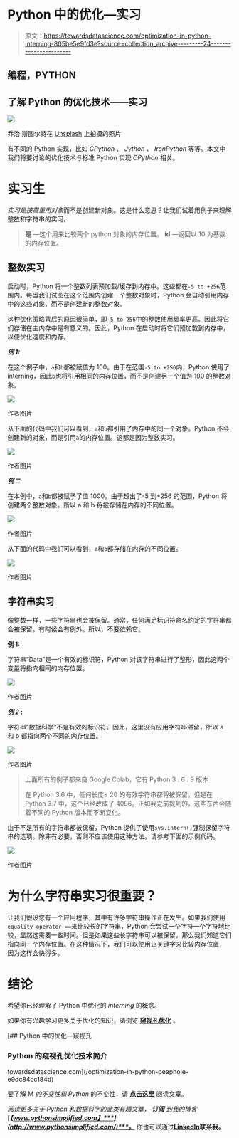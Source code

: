 # Python 中的优化—实习

> 原文：<https://towardsdatascience.com/optimization-in-python-interning-805be5e9fd3e?source=collection_archive---------24----------------------->

## 编程，PYTHON

## 了解 Python 的优化技术——实习

![](img/ce956666be14253ea2e070765aabee87.png)

乔治·斯图尔特在 [Unsplash](https://unsplash.com/photos/D8gtlT7j1v4) 上拍摄的照片

有不同的 Python 实现，比如 *CPython* 、 *Jython* 、 *IronPython* 等等。本文中我们将要讨论的优化技术与标准 Python 实现 *CPython* 相关。

# 实习生

*实习是按需重用对象*而不是创建新对象。这是什么意思？让我们试着用例子来理解整数和字符串的实习。

> **是** —这个用来比较两个 python 对象的内存位置。
> **id** —返回以 10 为基数的内存位置。

## 整数实习

启动时，Python 将一个整数列表预加载/缓存到内存中。这些都在`-5 to +256`范围内。每当我们试图在这个范围内创建一个整数对象时，Python 会自动引用内存中的这些对象，而不是创建新的整数对象。

这种优化策略背后的原因很简单，即`-5 to 256`中的整数使用频率更高。因此将它们存储在主内存中是有意义的。因此，Python 在启动时将它们预加载到内存中，以便优化速度和内存。

***例 1:***

在这个例子中，`a`和`b`都被赋值为 100。由于在范围`-5 to +256`内，Python 使用了 interning，因此`b`也将引用相同的内存位置，而不是创建另一个值为 100 的整数对象。

![](img/a91c73b81b8d26c94955efd40fd1ff13.png)

作者图片

从下面的代码中我们可以看到，`a`和`b`都引用了内存中的同一个对象。Python 不会创建新的对象，而是引用`a`的内存位置。这都是因为整数实习。

![](img/7570d88a0c697bfe4675d7402e48bd0a.png)

作者图片

***例二:***

在本例中，`a`和`b`都被赋予了值 1000。由于超出了-5 到+256 的范围，Python 将创建两个整数对象。所以 a 和 b 将被存储在内存的不同位置。

![](img/832b12f98ce356b7dfe83bc6f7e77807.png)

作者图片

从下面的代码中我们可以看到，`a`和`b`都存储在内存的不同位置。

![](img/428117b2a50d91cdea8069cd8100ab72.png)

作者图片

## 字符串实习

像整数一样，一些字符串也会被保留。通常，任何满足标识符命名约定的字符串都会被保留。有时候会有例外。所以，不要依赖它。

**例 1:**

字符串“Data”是一个有效的标识符，Python 对该字符串进行了整形，因此这两个变量将指向相同的内存位置。

![](img/6f26d7f34341a85829b7e9af7239fae8.png)

作者图片

***例 2* :**

字符串“数据科学”不是有效的标识符。因此，这里没有应用字符串滞留，所以 a 和 b 都指向两个不同的内存位置。

![](img/ef36b45a0a3253e2c299a6d8ff2d2ece.png)

作者图片

> 上面所有的例子都来自 Google Colab，它有 Python 3 . 6 . 9 版本
> 
> 在 Python 3.6 中，任何长度≤ 20 的有效字符串都将被保留。但是在 Python 3.7 中，这个已经改成了 4096。正如我之前提到的，这些东西会随着不同的 Python 版本而不断变化。

由于不是所有的字符串都被保留，Python 提供了使用`sys.intern()`强制保留字符串的选项。除非有必要，否则不应该使用这种方法。请参考下面的示例代码。

![](img/f7c8b5be6363d900a91efa33740d5228.png)

作者图片

# 为什么字符串实习很重要？

让我们假设您有一个应用程序，其中有许多字符串操作正在发生。如果我们使用`equality operator ==`来比较长的字符串，Python 会尝试一个字符一个字符地比较，显然这需要一些时间。但是如果这些长字符串可以被保留，那么我们知道它们指向同一个内存位置。在这种情况下，我们可以使用`is`关键字来比较内存位置，因为这样会快得多。

# 结论

希望你已经理解了 Python 中优化的 *interning* 的概念。

如果你有兴趣学习更多关于优化的知识，请浏览 [**窥视孔优化**](/optimization-in-python-peephole-e9dc84cc184d) 。

[](/optimization-in-python-peephole-e9dc84cc184d) [## Python 中的优化—窥视孔

### Python 的窥视孔优化技术简介

towardsdatascience.com](/optimization-in-python-peephole-e9dc84cc184d) 

要了解 M *的不变性和 Python* 的不变性，请 [**点击这里**](/mutability-immutability-in-python-b698bc592cbc) 阅读文章。

*阅读更多关于 Python 和数据科学的此类有趣文章，* [***订阅***](https://pythonsimplified.com/home/) *到我的博客*[***【www.pythonsimplified.com】***](http://www.pythonsimplified.com/)***。*** 你也可以通过[**LinkedIn**](https://www.linkedin.com/in/chetanambi/)**联系我。**